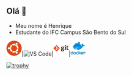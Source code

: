 ## Olá 👋

- Meu nome é Henrique
- Estudante do IFC Campus São Bento do Sul

<img title="Ubuntu" alt="Ubuntu" width="40px" src="https://raw.githubusercontent.com/github/explore/master/topics/ubuntu/ubuntu.png">|<img title="VS Code" alt="VS Code" width="40px" src="https://img.icons8.com/fluent/48/000000/visual-studio-code-2019.png">|<img title="git" alt="git" width="40px" src="https://raw.githubusercontent.com/github/explore/master/topics/git/git.png">|<img title="Docker" alt="Docker" width="40px" src="https://raw.githubusercontent.com/github/explore/master/topics/docker/docker.png">

[![trophy](https://github-profile-trophy.vercel.app/?username=hc841)](https://github.com/ryo-ma/github-profile-trophy)
